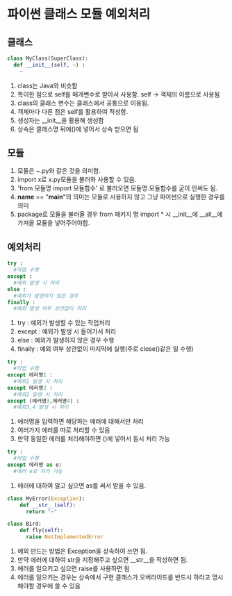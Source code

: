 # 파이썬 클래스 모듈 예외처리
## 클래스
```Python
class MyClass(SuperClass):
  def __init__(self, ~) :
    ~
```
1. class는 Java와 비슷함   
2. 특이한 점으로 self를 매개변수로 받아서 사용함.
  self -> 객체의 이름으로 사용됨  
3. class의 클래스 변수는 클래스에서 공통으로 이용됨.  
4. 객체마다 다른 점은 self를 활용하여 작성함.  
5. 생성자는 __init__을 활용해 생성함
6. 상속은 클래스명 뒤에()에 넣어서 상속 받으면 됨

## 모듈
1. 모듈은 ~.py와 같은 것을 의미함.
2. import x로 x.py모듈을 불러와 사용할 수 있음.
3. 'from 모듈명 import 모듈함수' 로 불러오면 모듈명.모듈함수를 굳이 안써도 됨.
4. __name__ == "__main__"의 의미는 모듈로 사용하지 않고 그냥 파이썬으로 실행한 경우를 의미
5. package로 모듈을 불러올 경우 from 패키지 명 import * 시 __init__에 __all__에 가져올 모듈을 넣어주어야함.

## 예외처리
```Python
try :
  #작업 수행
except :
  #예외 발생 시 처리
else :
  #예외가 발생하지 않은 경우
finally :
  #예외 발생 여부 상관없이 처리
```
1. try : 예외가 발생할 수 있는 작업처리
2. except : 예외가 발생 시 들어가서 처리
3. else : 예외가 발생하지 않은 경우 수행
4. finally : 예외 여부 상관없이 마지막에 실행(주로 close()같은 일 수행)

```Python
try :
  #작업 수행
except 에러명1 :
  #예외1 발생 시 처리
except 에러명2 :
  #예외2 발생 시 처리
except (에러명3,에러명4) :
  #예외3,4 발생 시 처리
```
1. 에러명을 입력하면 해당하는 에러에 대해서만 처리  
2. 여러가지 에러를 따로 처리할 수 있음
3. 만약 동일한 에러를 처리해야하면 ()에 넣어서 동시 처리 가능

```Python
try :
  #작업 수행
except 에러명 as e:
  #에러 e로 처리 가능
```
1. 에러에 대하여 알고 싶으면 as를 써서 받을 수 있음.

```Python
class MyError(Exception):
    def __str__(self):
      return "~"

class Bird:
    def fly(self):
      raise NotImplementedError
```
1. 예외 만드는 방법은 Exception을 상속하여 쓰면 됨.
2. 만약 에러에 대하여 str을 지정해주고 싶으면 __str__을 작성하면 됨.
3. 에러를 일으키고 싶으면 raise를 사용하면 됨
4. 에러를 일으키는 경우는 상속에서 구현 클래스가 오버라이드를 반드시 하라고 명시해야할 경우에 쓸 수 있음
